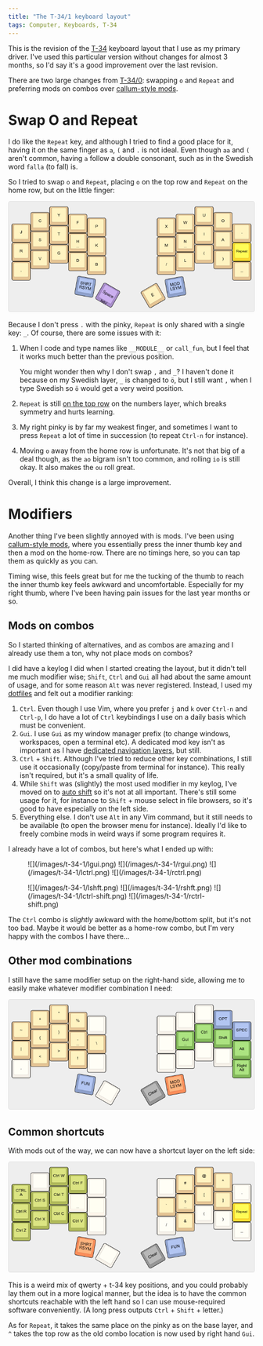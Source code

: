 ```yaml
---
title: "The T-34/1 keyboard layout"
tags: Computer, Keyboards, T-34
---
```


This is the revision of the [T-34][] keyboard layout that I use as my primary driver. I've used this particular version without changes for almost 3 months, so I'd say it's a good improvement over the last revision.

There are two large changes from [T-34/0][]: swapping `o` and `Repeat` and preferring mods on combos over [callum-style mods][callum].


# Swap O and Repeat

I do like the `Repeat` key, and although I tried to find a good place for it, having it on the same finger as `a`, `(` and `.` is not ideal. Even though `aa` and `(` aren't common, having `a` follow a double consonant, such as in the Swedish word `falla` (to fall) is.

So I tried to swap `o` and `Repeat`, placing `o` on the top row and `Repeat` on the home row, but on the little finger:

![Base layer](/images/t-34-1/base.png)

Because I don't press `.` with the pinky, `Repeat` is only shared with a single key: `_`. Of course, there are some issues with it:

1. When I code and type names like `__MODULE__` or `call_fun`, but I feel that it works much better than the previous position.

   You might wonder then why I don't swap `,` and `_`? I haven't done it because on my Swedish layer, `_` is changed to `ö`, but I still want `,` when I type Swedish so `ö` would get a very weird position.
1. `Repeat` is still [on the top row](/blog/2021/09/05/t-34-0#numbers) on the numbers layer, which breaks symmetry and hurts learning.
1. My right pinky is by far my weakest finger, and sometimes I want to press `Repeat` a lot of time in succession (to repeat `Ctrl-n` for instance).
1. Moving `o` away from the home row is unfortunate. It's not that big of a deal though, as the `ao` bigram isn't too common, and rolling `io` is still okay. It also makes the `ou` roll great.

Overall, I think this change is a large improvement.


# Modifiers

Another thing I've been slightly annoyed with is mods. I've been using [callum-style mods][callum], where you essentially press the inner thumb key and then a mod on the home-row. There are no timings here, so you can tap them as quickly as you can.

Timing wise, this feels great but for me the tucking of the thumb to reach the inner thumb key feels awkward and uncomfortable. Especially for my right thumb, where I've been having pain issues for the last year months or so.


## Mods on combos

So I started thinking of alternatives, and as combos are amazing and I already use them a ton, why not place mods on combos?

I did have a keylog I did when I started creating the layout, but it didn't tell me much modifier wise; `Shift`, `Ctrl` and `Gui` all had about the same amount of usage, and for some reason `Alt` was never registered. Instead, I used my [dotfiles][] and felt out a modifier ranking:

1. `Ctrl`. Even though I use Vim, where you prefer `j` and `k` over `Ctrl-n` and `Ctrl-p`, I do have a lot of `Ctrl` keybindings I use on a daily basis which must be convenient.
1. `Gui`. I use `Gui` as my window manager prefix (to change windows, workspaces, open a terminal etc). A dedicated mod key isn't as important as I have [dedicated navigation layers][navigation], but still.
1. `Ctrl` + `Shift`. Although I've tried to reduce other key combinations, I still use it occasionally (copy/paste from terminal for instance). This really isn't required, but it's a small quality of life.
1. While `Shift` was (slightly) the most used modifier in my keylog, I've moved on to [auto shift][] so it's not at all important. There's still some usage for it, for instance to `Shift` + mouse select in file browsers, so it's good to have especially on the left side.
1. Everything else. I don't use `Alt` in any Vim command, but it still needs to be available (to open the browser menu for instance). Ideally I'd like to freely combine mods in weird ways if some program requires it.

I already have a lot of combos, but here's what I ended up with:

<figure>
  ![](/images/t-34-1/lgui.png)
  ![](/images/t-34-1/rgui.png)
  ![](/images/t-34-1/lctrl.png)
  ![](/images/t-34-1/rctrl.png)
</figure>

<figure>
  ![](/images/t-34-1/lshft.png)
  ![](/images/t-34-1/rshft.png)
  ![](/images/t-34-1/lctrl-shift.png)
  ![](/images/t-34-1/rctrl-shift.png)
</figure>

The `Ctrl` combo is *slightly* awkward with the home/bottom split, but it's not too bad. Maybe it would be better as a home-row combo, but I'm very happy with the combos I have there...


## Other mod combinations

I still have the same modifier setup on the right-hand side, allowing me to easily make whatever modifier combination I need:

![Mods & symbols](/images/t-34-1/rmod.png)


## Common shortcuts

With mods out of the way, we can now have a shortcut layer on the left side:

![Shortcuts & symbols](/images/t-34-1/lmod.png)

This is a weird mix of qwerty + t-34 key positions, and you could probably lay them out in a more logical manner, but the idea is to have the common shortcuts reachable with the left hand so I can use mouse-required software conveniently. (A long press outputs `Ctrl` + `Shift` + letter.)

As for `Repeat`, it takes the same place on the pinky as on the base layer, and `^` takes the top row as the old combo location is now used by right hand `Gui`.

[T-34]: /blog/tags/t-34/
[T-34/0]: /blog/2021/09/05/t-34-0/
[callum]: https://github.com/callum-oakley/qmk_firmware/tree/master/users/callum#oneshot-modifiers "Callum Oakley keymap"
[dotfiles]: https://github.com/treeman/dotfiles
[navigation]: /blog/2021/06/03/the-t-34-keyboard-layout#navigation
[auto shift]: https://docs.qmk.fm/#/feature_auto_shift
